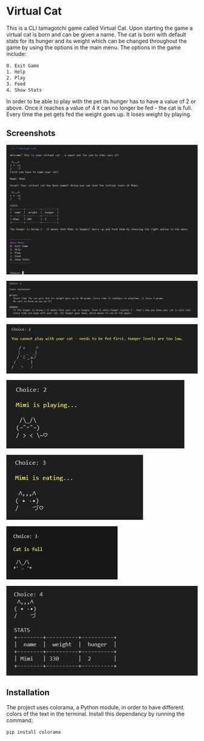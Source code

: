 
# Virtual Cat

This is a CLI tamagotchi game called Virtual Cat. Upon starting the game a virtual cat is born and can be given a name. The cat is born with default stats for its hunger and its weight which can be changed throughout the game by using the options in the main menu.  The options in the game include:
    
    0. Exit Game
    1. Help
    2. Play
    3. Feed
    4. Show Stats

In order to be able to play with the pet its hunger has to have a value of 2 or above. Once it reaches a value of 4 it can no longer be fed - the cat is full. Every time the pet gets fed the weight goes up. It loses weight by playing.
## Screenshots

![Start](/screenshots/1.png?raw=true "Start")

![Choice 1](/screenshots/choice1.png?raw=true "Information")

![Choice 2](/screenshots/choice2-hungry.png?raw=true "Cannot Play")

![Choice 2](/screenshots/choice2-notHungry.png?raw=true "Playing")

![Choice 3](/screenshots/choice3.png?raw=true "Eating")

![Choice 3](/screenshots/full.png?raw=true "Full")

![Choice 4](/screenshots/choice4.png?raw=true "Show Stats")




## Installation

The project uses colorama, a Python module, in order to have different colors of the text in the terminal. Install this dependancy by running the command:

    pip install colorama